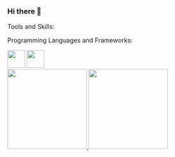 ### Hi there 👋

Tools and Skills:

Programming Languages and Frameworks:

<div>
<img loading="lazy" src="https://cdn.jsdelivr.net/gh/devicons/devicon/icons/nodejs/nodejs-original-wordmark.svg" width="40" height="40"/>
<img loading="lazy" src="https://cdn.jsdelivr.net/gh/devicons/devicon/icons/git/git-original.svg" width="40" height="40"/>
</div>
          

            
          

<div>
<a href="https://github.com/rafaelor20">
<img loading="lazy" height="180em" src="https://github-readme-stats.vercel.app/api/top-langs/?username=rafaelor20&layout=compact&langs_count=7&theme=dracula"/>
<img loading="lazy" height="180em" src="https://github-readme-stats.vercel.app/api?username=rafaelor20&show_icons=true&theme=dracula&include_all_commits=true&count_private=true"/>
</div>

<!--
**rafaelor20/rafaelor20** is a ✨ _special_ ✨ repository because its `README.md` (this file) appears on your GitHub profile.

Here are some ideas to get you started:

- 🔭 I’m currently working on ...
- 🌱 I’m currently learning ...
- 👯 I’m looking to collaborate on ...
- 🤔 I’m looking for help with ...
- 💬 Ask me about ...
- 📫 How to reach me: ...
- 😄 Pronouns: ...
- ⚡ Fun fact: ...
-->
